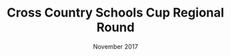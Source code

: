 ---
layout: default
title: Cross Country Schools Cup Regional Round
date: November 2017
location: Various
---